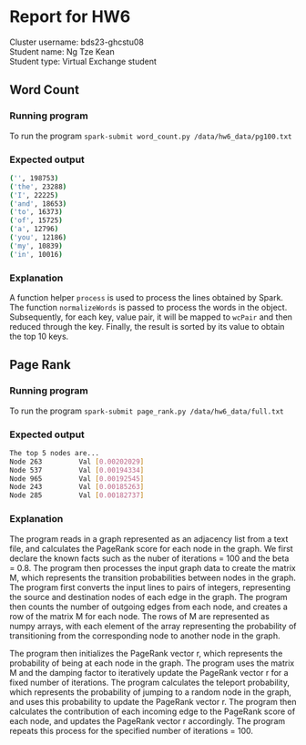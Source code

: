 # Report for HW6

Cluster username: bds23-ghcstu08  
Student name: Ng Tze Kean  
Student type: Virtual Exchange student  

## Word Count

### Running program

To run the program ```spark-submit word_count.py /data/hw6_data/pg100.txt```

### Expected output

```bash
('', 198753)
('the', 23288)
('I', 22225)
('and', 18653)
('to', 16373)
('of', 15725)
('a', 12796)
('you', 12186)
('my', 10839)
('in', 10016)
```

### Explanation

A function helper ```process``` is used to process the lines obtained by Spark. The function ```normalizeWords``` is passed to process the words in the object. Subsequently, for each key, value pair, it will be mapped to ```wcPair``` and then reduced through the key. Finally, the result is sorted by its value to obtain the top 10 keys.

## Page Rank

### Running program

To run the program ```spark-submit page_rank.py /data/hw6_data/full.txt```

### Expected output

```bash
The top 5 nodes are...
Node 263         Val [0.00202029]
Node 537         Val [0.00194334]
Node 965         Val [0.00192545]
Node 243         Val [0.00185263]
Node 285         Val [0.00182737]
```

### Explanation

The program reads in a graph represented as an adjacency list from a text file, and calculates the PageRank score for each node in the graph.
We first declare the known facts such as the nuber of iterations = 100 and the beta = 0.8.
The program then processes the input graph data to create the matrix M, which represents the transition probabilities between nodes in the graph. The program first converts the input lines to pairs of integers, representing the source and destination nodes of each edge in the graph. The program then counts the number of outgoing edges from each node, and creates a row of the matrix M for each node. The rows of M are represented as numpy arrays, with each element of the array representing the probability of transitioning from the corresponding node to another node in the graph.

The program then initializes the PageRank vector r, which represents the probability of being at each node in the graph. The program uses the matrix M and the damping factor to iteratively update the PageRank vector r for a fixed number of iterations. The program calculates the teleport probability, which represents the probability of jumping to a random node in the graph, and uses this probability to update the PageRank vector r. The program then calculates the contribution of each incoming edge to the PageRank score of each node, and updates the PageRank vector r accordingly. The program repeats this process for the specified number of iterations = 100.
